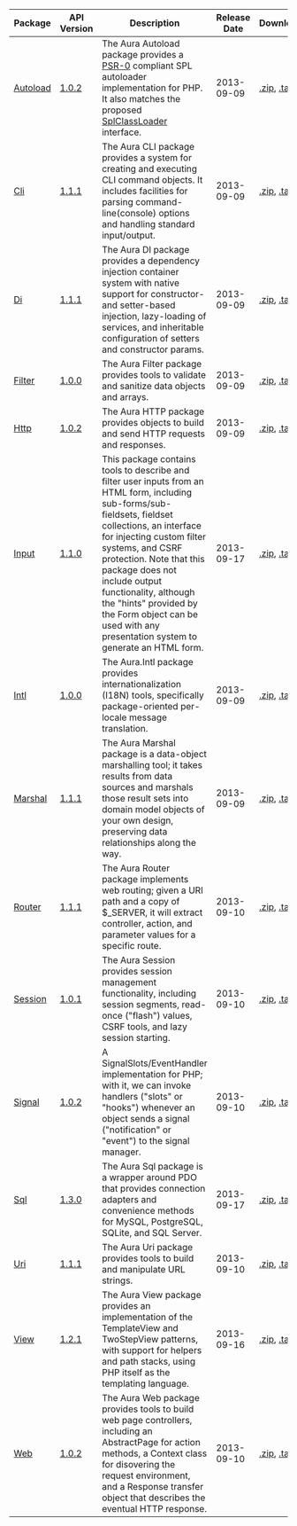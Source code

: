 Package | API Version | Description | Release Date | Downloads | Development 
--- | --- | --- | --- | --- | --- 
[Autoload](/packages/Aura.Autoload/1.0.2) | [1.0.2](/packages/Aura.Autoload/1.0.2/api) | The Aura Autoload package provides a [PSR-0](https://github.com/php-fig/fig-standards/blob/master/accepted/PSR-0.md) compliant SPL autoloader implementation for PHP. It also matches the proposed [SplClassLoader](https://wiki.php.net/rfc/splclassloader) interface. | 2013-09-09 | [.zip](https://github.com/auraphp/Aura.Autoload/zipball/1.0.2), [.tar.gz](https://github.com/auraphp/Aura.Autoload/tarball/1.0.2) | [Github](https://github.com/auraphp/Aura.Autoload)
[Cli](/packages/Aura.Cli/1.1.1) | [1.1.1](/packages/Aura.Cli/1.1.1/api) | The Aura CLI package provides a system for creating and executing CLI command objects.  It includes facilities for parsing command-line(console) options and handling standard input/output. | 2013-09-09 | [.zip](https://github.com/auraphp/Aura.Cli/zipball/1.1.1), [.tar.gz](https://github.com/auraphp/Aura.Cli/tarball/1.1.1) | [Github](https://github.com/auraphp/Aura.Cli)
[Di](/packages/Aura.Di/1.1.1) | [1.1.1](/packages/Aura.Di/1.1.1/api) | The Aura DI package provides a dependency injection container system with native support for constructor- and setter-based injection, lazy-loading of services, and inheritable configuration of setters and constructor params. | 2013-09-09 | [.zip](https://github.com/auraphp/Aura.Di/zipball/1.1.1), [.tar.gz](https://github.com/auraphp/Aura.Di/tarball/1.1.1) | [Github](https://github.com/auraphp/Aura.Di)
[Filter](/packages/Aura.Filter/1.0.0) | [1.0.0](/packages/Aura.Filter/1.0.0/api) | The Aura Filter package provides tools to validate and sanitize data objects and arrays. | 2013-09-09 | [.zip](https://github.com/auraphp/Aura.Filter/zipball/1.0.0), [.tar.gz](https://github.com/auraphp/Aura.Filter/tarball/1.0.0) | [Github](https://github.com/auraphp/Aura.Filter)
[Http](/packages/Aura.Http/1.0.2) | [1.0.2](/packages/Aura.Http/1.0.2/api) | The Aura HTTP package provides objects to build and send HTTP requests and responses. | 2013-09-09 | [.zip](https://github.com/auraphp/Aura.Http/zipball/1.0.2), [.tar.gz](https://github.com/auraphp/Aura.Http/tarball/1.0.2) | [Github](https://github.com/auraphp/Aura.Http)
[Input](/packages/Aura.Input/1.1.0) | [1.1.0](/packages/Aura.Input/1.1.0/api) | This package contains tools to describe and filter user inputs from an HTML form, including sub-forms/sub-fieldsets, fieldset collections, an interface for injecting custom filter systems, and CSRF protection. Note that this package does not include output functionality, although the "hints" provided by the Form object can be used with any presentation system to generate an HTML form. | 2013-09-17 | [.zip](https://github.com/auraphp/Aura.Input/zipball/1.1.0), [.tar.gz](https://github.com/auraphp/Aura.Input/tarball/1.1.0) | [Github](https://github.com/auraphp/Aura.Input)
[Intl](/packages/Aura.Intl/1.0.0) | [1.0.0](/packages/Aura.Intl/1.0.0/api) | The Aura.Intl package provides internationalization (I18N) tools, specifically package-oriented per-locale message translation. | 2013-09-09 | [.zip](https://github.com/auraphp/Aura.Intl/zipball/1.0.0), [.tar.gz](https://github.com/auraphp/Aura.Intl/tarball/1.0.0) | [Github](https://github.com/auraphp/Aura.Intl)
[Marshal](/packages/Aura.Marshal/1.1.1) | [1.1.1](/packages/Aura.Marshal/1.1.1/api) | The Aura Marshal package is a data-object marshalling tool; it takes results from data sources and marshals those result sets into domain model objects of your own design, preserving data relationships along the way. | 2013-09-09 | [.zip](https://github.com/auraphp/Aura.Marshal/zipball/1.1.1), [.tar.gz](https://github.com/auraphp/Aura.Marshal/tarball/1.1.1) | [Github](https://github.com/auraphp/Aura.Marshal)
[Router](/packages/Aura.Router/1.1.1) | [1.1.1](/packages/Aura.Router/1.1.1/api) | The Aura Router package implements web routing; given a URI path and a copy of $_SERVER, it will extract controller, action, and parameter values for a specific route. | 2013-09-10 | [.zip](https://github.com/auraphp/Aura.Router/zipball/1.1.1), [.tar.gz](https://github.com/auraphp/Aura.Router/tarball/1.1.1) | [Github](https://github.com/auraphp/Aura.Router)
[Session](/packages/Aura.Session/1.0.1) | [1.0.1](/packages/Aura.Session/1.0.1/api) | The Aura Session provides session management functionality, including session segments, read-once ("flash") values, CSRF tools, and lazy session starting. | 2013-09-10 | [.zip](https://github.com/auraphp/Aura.Session/zipball/1.0.1), [.tar.gz](https://github.com/auraphp/Aura.Session/tarball/1.0.1) | [Github](https://github.com/auraphp/Aura.Session)
[Signal](/packages/Aura.Signal/1.0.2) | [1.0.2](/packages/Aura.Signal/1.0.2/api) | A SignalSlots/EventHandler implementation for PHP; with it, we can invoke handlers ("slots" or "hooks") whenever an object sends a signal ("notification" or "event") to the signal manager. | 2013-09-10 | [.zip](https://github.com/auraphp/Aura.Signal/zipball/1.0.2), [.tar.gz](https://github.com/auraphp/Aura.Signal/tarball/1.0.2) | [Github](https://github.com/auraphp/Aura.Signal)
[Sql](/packages/Aura.Sql/1.3.0) | [1.3.0](/packages/Aura.Sql/1.3.0/api) | The Aura Sql package is a wrapper around PDO that provides connection adapters and convenience methods for MySQL, PostgreSQL, SQLite, and SQL Server. | 2013-09-17 | [.zip](https://github.com/auraphp/Aura.Sql/zipball/1.3.0), [.tar.gz](https://github.com/auraphp/Aura.Sql/tarball/1.3.0) | [Github](https://github.com/auraphp/Aura.Sql)
[Uri](/packages/Aura.Uri/1.1.1) | [1.1.1](/packages/Aura.Uri/1.1.1/api) | The Aura Uri package provides tools to build and manipulate URL strings. | 2013-09-10 | [.zip](https://github.com/auraphp/Aura.Uri/zipball/1.1.1), [.tar.gz](https://github.com/auraphp/Aura.Uri/tarball/1.1.1) | [Github](https://github.com/auraphp/Aura.Uri)
[View](/packages/Aura.View/1.2.1) | [1.2.1](/packages/Aura.View/1.2.1/api) | The Aura View package provides an implementation of the TemplateView and TwoStepView patterns, with support for helpers and path stacks, using PHP itself as the templating language. | 2013-09-16 | [.zip](https://github.com/auraphp/Aura.View/zipball/1.2.1), [.tar.gz](https://github.com/auraphp/Aura.View/tarball/1.2.1) | [Github](https://github.com/auraphp/Aura.View)
[Web](/packages/Aura.Web/1.0.2) | [1.0.2](/packages/Aura.Web/1.0.2/api) | The Aura Web package provides tools to build web page controllers, including an AbstractPage for action methods, a Context class for disovering the request environment, and a Response transfer object that describes the eventual HTTP response. | 2013-09-10 | [.zip](https://github.com/auraphp/Aura.Web/zipball/1.0.2), [.tar.gz](https://github.com/auraphp/Aura.Web/tarball/1.0.2) | [Github](https://github.com/auraphp/Aura.Web)
